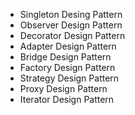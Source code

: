 - Singleton Desing Pattern
- Observer Design Pattern
- Decorator Design Pattern
- Adapter Design Pattern
- Bridge Design Pattern
- Factory Design Pattern
- Strategy Design Pattern
- Proxy Design Pattern
- Iterator Design Pattern
